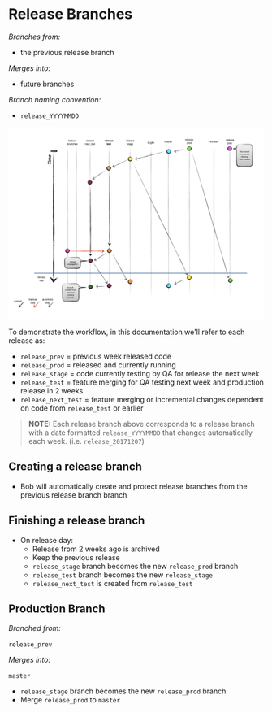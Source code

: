 Release Branches
================

*Branches from:*

* the previous release branch

*Merges into:*

* future branches

*Branch naming convention:*

* `release_YYYYMMDD`

![MindTouch GitFlow Release Branches](assets/mindtouch-gitflow-release-branches.001.png)

To demonstrate the workflow, in this documentation we'll refer to each release as:

* `release_prev` = previous week released code
* `release_prod` = released and currently running
* `release_stage` = code currently testing by QA for release the next week
* `release_test` = feature merging for QA testing next week and production release in 2 weeks
* `release_next_test` = feature merging or incremental changes dependent on code from `release_test` or earlier

> **NOTE:**
> Each release branch above corresponds to a release branch with a date formatted `release_YYYYMMDD` that changes automatically each week. (i.e. `release_20171207`)

## Creating a release branch

- Bob will automatically create and protect release branches from the previous release branch branch

## Finishing a release branch

- On release day:
    - Release from 2 weeks ago is archived
    - Keep the previous release
    - `release_stage` branch becomes the new `release_prod` branch
    - `release_test` branch becomes the new `release_stage`
    - `release_next_test` is created from `release_test`

## Production Branch

*Branched from:*

`release_prev`

*Merges into:*

`master`

- `release_stage` branch becomes the new `release_prod` branch
- Merge `release_prod` to `master`

